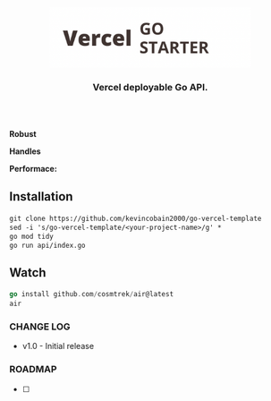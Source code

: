 <p align="center">
  <a href="https://github.com/kevincobain2000/go-vercel-template">
    <img alt="go-vercel-template" src="logo.png" width="360">
  </a>
</p>

<h3 align="center">Vercel deployable Go API.</h3>

<p align="center">

  <br>

  <br>

</p>

**Robust**

**Handles**

**Performace:**


## Installation

```
git clone https://github.com/kevincobain2000/go-vercel-template
sed -i 's/go-vercel-template/<your-project-name>/g' *
go mod tidy
go run api/index.go
```

## Watch

```go
go install github.com/cosmtrek/air@latest
air
```


### CHANGE LOG

- v1.0 - Initial release

### ROADMAP

- [ ]